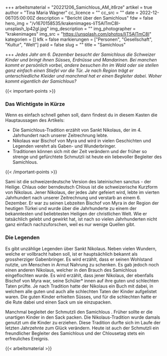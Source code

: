 +++
arbeitsmaterial = "20221206_Samichlous_AM_it6rze"
artikel = true
author = "Tina Maria Wagner"
cc_licence = ""
cc_src = ""
date = 2022-12-06T05:00:00Z
description = "Bericht über den Samichlous"
fdw = false
hero_img = "/v1670158535/krakenimages-liT5AlTmC8I-unsplash_lp42gl.jpg"
img_description = ""
img_photographer = "krakenimages"
img_src = "https://unsplash.com/photos/liT5AlTmC8I"
kategorien = []
kfk = false
markierungen = ["Personen", "Gesellschaft", "Kultur", "Welt"]
paid = false
slug = ""
title = "Samichlous"

+++
_Jedes Jahr am 6. Dezember besucht der Samichlous die Schweizer Kinder und bringt ihnen Süsses, Erdnüsse und Mandarinen. Bei manchen kommt er persönlich vorbei, andere besuchen ihn im Wald oder sie stellen ganz einfach einen Stiefel vor die Tür. Je nach Region trägt er unterschiedliche Kleider und manchmal hat er einen Begleiter dabei. Woher kommt eigentlich der Samichlous?_

{{< important-points >}} <h3>Das Wichtigste in Kürze</h3>

<p>Wenn es einfach schnell gehen soll, dann findest du in diesem Kasten die Hauptaussagen des Artikels:</p>

<ul>

<li>Die Samichlous-Tradition erzählt von Sankt Nikolaus, der im 4. Jahrhundert nach unserer Zeitrechnung lebte.</li>

<li>Nikolaus war Bischof von Myra und wird in vielen Geschichten und Legenden verehrt als Gaben- und Wunderbringer.</li>

<li>Traditionen können sich mit der Zeit verändern und der früher so strenge und gefürchtete Schmutzli ist heute ein liebevoller Begleiter des Samichlous.</li>

</ul> {{< /important-points >}}

Sami ist die schweizerdeutsche Version des lateinischen sanctus - der Heilige. Chlaus oder berndeutsch Chlous ist die schweizerische Kurzform von Nikolaus. Jener Nikolaus, der jedes Jahr gefeiert wird, lebte im vierten Jahrhundert nach unserer Zeitrechnung und verstarb an einem 6. Dezember. Er war zu seinen Lebzeiten Bischof von Myra in der Region der heutigen Türkei und wurde über die Jahrhunderte zu einem der bekanntesten und beliebtesten Heiligen der christlichen Welt. Wie er tatsächlich gelebt und gewirkt hat, ist nach so vielen Jahrhunderten nicht ganz einfach nachzuforschen, weil es nur wenige Quellen gibt.

### Die Legenden

Es gibt unzählige Legenden über Sankt Nikolaus. Neben vielen Wundern, welche er vollbracht haben soll, ist er hauptsächlich bekannt als grossherziger Gabenbringer. Es wird erzählt, dass er seinen Wohlstand nutzte, um Menschen in Armut Nahrung zu schenken. Es gab jedoch noch einen anderen Nikolaus, welcher in den Brauch des Samichlous eingeflochten wurde. Es wird erzählt, dass jener Nikolaus, der ebenfalls Bischof von Myra war, seine Schüler* innen auf ihre guten und schlechten Taten prüfte. Je nach Tradition hatte der Nikolaus ein Buch mit dabei, in welchem alle guten und auch alle schlechten Taten der Kinder aufgelistet waren. Die guten Kinder erhielten Süsses, und für die schlechten hatte er die Rute dabei und einen Sack um sie einzupacken.

Manchmal begleitet der Schmutzli den Samichlous . Früher sollte er die unartigen Kinder in den Sack packen. Die Nikolaus-Tradition wurde damals genutzt um die Kinder zu erziehen. Diese Tradition durfte sich im Laufe der letzten Jahrzehnte zum Glück verändern. Heute ist auch der Schmutzli ein freundlicher Begleiter des Samichlous und der Chlousetag stets ein erfreuliches Ereignis.



 {{< arbeitsmaterial >}} 
